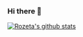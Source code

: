 ### Hi there 👋

<!--
**ro-zeta/ro-zeta** is a ✨ _special_ ✨ repository because its `README.md` (this file) appears on your GitHub profile.

Here are some ideas to get you started:

- 🔭 I’m currently working on improving my python skills
- 🌱 I’m currently learning docker
- 👯 I’m looking to collaborate on healthcare and human genetics data analyses
- 🤔 I’m looking for help with ...
- 💬 Ask me about physiology, genetics, R, statistical inference, causal inference
- 📫 How to reach me: email rozeta.avetis@gmail.com
- 😄 Pronouns: she / her / hers
- ⚡ Fun fact: I love yoga, dancing, camping and backpacking. Recently I conquered Half-Dome! 
-->
[![Rozeta's github stats](https://github-readme-stats.vercel.app/api?username=ro-zeta)](https://github.com/ro-zeta/github-readme-stats)
